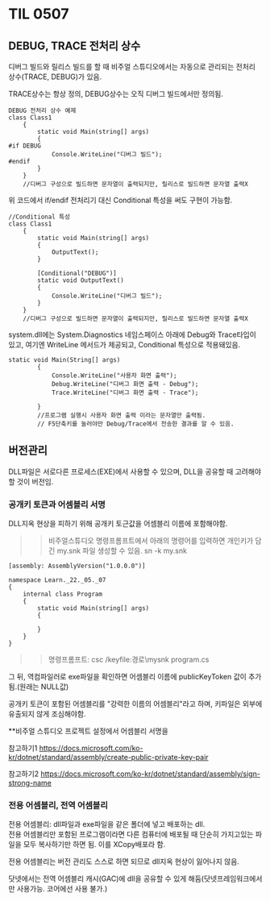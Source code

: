# TIL 0507

## DEBUG, TRACE 전처리 상수
디버그 빌드와 릴리스 빌드를 할 때 비주얼 스튜디오에서는 자동으로 관리되는 전처리 상수(TRACE, DEBUG)가 있음.  

TRACE상수는 항상 정의, DEBUG상수는 오직 디버그 빌드에서만 정의됨.
```
DEBUG 전처리 상수 예제
class Class1
    {
        static void Main(string[] args)
        {
#if DEBUG
            Console.WriteLine("디버그 빌드");
#endif
        }
    }
    //디버그 구성으로 빌드하면 문자열이 출력되지만, 릴리스로 빌드하면 문자열 출력X
```
위 코드에서 if/endif 전처리기 대신 Conditional 특성을 써도 구현이 가능함.
```
//Conditional 특성
class Class1
    {
        static void Main(string[] args)
        {
            OutputText();
        }

        [Conditional("DEBUG")]
        static void OutputText()
        {
            Console.WriteLine("디버그 빌드");
        }
    }
    //디버그 구성으로 빌드하면 문자열이 출력되지만, 릴리스로 빌드하면 문자열 출력X
```

system.dll에는 System.Diagnostics 네임스페이스 아래에 Debug와 Trace타입이 있고, 여기엔 WriteLine 메서드가 제공되고, Conditional 특성으로 적용돼있음.
```
static void Main(String[] args)
        {
            Console.WriteLine("사용자 화면 출력");
            Debug.WriteLine("디버그 화면 출력 - Debug");
            Trace.WriteLine("디버그 화면 출력 - Trace");

        }
        //프로그램 실행시 사용자 화면 출력 이라는 문자열만 출력됨.
        // F5단축키를 눌러야만 Debug/Trace에서 전송한 결과를 알 수 있음.
```

## 버전관리
DLL파일은 서로다른 프로세스(EXE)에서 사용할 수 있으며, DLL을 공유할 때 고려해야할 것이 버전임.

### 공개키 토큰과 어셈블리 서명
DLL지옥 현상을 피하기 위해 공개키 토근값을 어셈블리 이름에 포함해야함.  
>> 비주얼스튜디오 명령프롬프트에서 아래의 명령어를 입력하면 개인키가 담긴 my.snk 파일 생성할 수 있음.
>> sn -k my.snk

```
[assembly: AssemblyVersion("1.0.0.0")]

namespace Learn._22._05._07
{
    internal class Program
    {
        static void Main(string[] args)
        {

        }
    }
}
```
>>명령프롬프트: csc /keyfile:경로\mysnk program.cs

그 뒤, 역컴파일러로 exe파일을 확인하면 어셈블리 이름에 publicKeyToken 값이 추가됨.(원래는 NULL값)  

공개키 토큰이 포함된 어셈블리를 "강력한 이름의 어셈블리"라고 하며, 키파일은 외부에 유출되지 않게 조심해야함.

**비주얼 스튜디오 프로젝트 설정에서 어셈블리 서명을 

참고하기1 https://docs.microsoft.com/ko-kr/dotnet/standard/assembly/create-public-private-key-pair

참고하기2 https://docs.microsoft.com/ko-kr/dotnet/standard/assembly/sign-strong-name

### 전용 어셈블리, 전역 어셈블리

전용 어셈블리: dll파일과 exe파일을 같은 폴더에 넣고 배포하는 dll.  
전용 어셈블리만 포함된 프로그램이라면 다른 컴퓨터에 배포될 때 단순히 가지고있는 파일을 모두 복사하기만 하면 됨. 이를 XCopy배포라 함.

전용 어셈블리는 버전 관리도 스스로 하면 되므로 dll지옥 현상이 잃어나지 않음.  

닷넷에서는 전역 어셈블리 캐시(GAC)에 dll을 공유할 수 있게 해둠(닷넷프레임워크에서만 사용가능. 코어에선 사용 불가.)  
